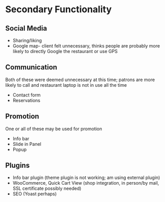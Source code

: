 # Secondary Functionality

## Social Media

* Sharing/liking
* Google map- client felt unnecessary, thinks people are probably more likely to directly Google the restaurant or use GPS

## Communication

Both of these were deemed unnecessary at this time; patrons are more likely to call and restaurant laptop is not in use all the time
* Contact form
* Reservations

## Promotion

One or all of these may be used for promotion
* Info bar
* Slide in Panel
* Popup 

## Plugins

* Info bar plugin (theme plugin is not working; am using external plugin)
* WooCommerce, Quick Cart View (shop integration, in person/by mail, SSL certificate possibly needed)
* SEO (Yoast perhaps)

